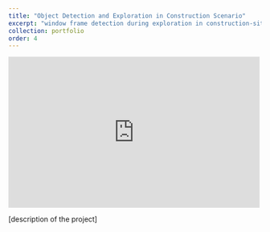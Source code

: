 ```yaml
---
title: "Object Detection and Exploration in Construction Scenario"
excerpt: "window frame detection during exploration in construction-site scenario using bosdyn SPOT<br/>"
collection: portfolio
order: 4
---
```


<iframe width="500" height="300" src="https://www.youtube.com/embed/ID7fG0Vy_jI" frameborder="0" allow="accelerometer; autoplay; encrypted-media; gyroscope; picture-in-picture" allowfullscreen></iframe>

[description of the project]
